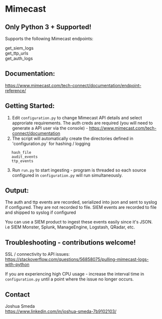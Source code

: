 # Mimecast

## Only Python 3 + Supported! ##

Supports the following Mimecast endpoints:

get_siem_logs <br>
get_ttp_urls <br>
get_auth_logs <br>

## Documentation:

https://www.mimecast.com/tech-connect/documentation/endpoint-reference/

## Getting Started:
1. Edit `configuration.py` to change Mimecast API details and select approriate requirements. The auth creds are required (you will need to generate a API user via the console) - https://www.mimecast.com/tech-connect/documentation <br>
2. The script will automatically create the directories defined in 'configuration.py` for hashing / logging
```
   hash_file
   audit_events
   ttp_events
```
3. Run `run.py` to start ingesting - program is threaded so each source configured in `configuration.py` will run simultaneously.

## Output:

The auth and ttp events are recorded, serialized into json and sent to syslog if configured. They are not recorded to file.
SIEM events are recorded to file and shipped to syslog if configured

You can use a SIEM product to ingest these events easily since it's JSON. i.e SIEM Monster, Splunk, ManageEngine, Logstash, QRadar, etc.

## Troubleshooting - contributions welcome!

SSL / connectivity to API issues: https://stackoverflow.com/questions/56858075/pulling-mimecast-logs-with-python

If you are experiencing high CPU usage - increase the interval time in `configuration.py` until a point where the issue no longer occurs.

## Contact

Joshua Smeda <br>
https://www.linkedin.com/in/joshua-smeda-7b9102103/
